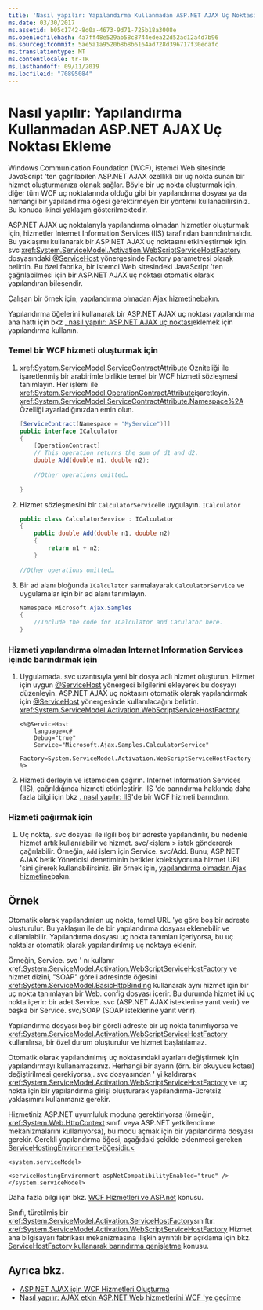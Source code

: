 ```yaml
---
title: 'Nasıl yapılır: Yapılandırma Kullanmadan ASP.NET AJAX Uç Noktası Ekleme'
ms.date: 03/30/2017
ms.assetid: b05c1742-8d0a-4673-9d71-725b18a3008e
ms.openlocfilehash: 4a7ff48e529ab58c8744edea22d52ad12a4d7b96
ms.sourcegitcommit: 5ae5a1a9520b8b8b6164ad728d396717f30edafc
ms.translationtype: MT
ms.contentlocale: tr-TR
ms.lasthandoff: 09/11/2019
ms.locfileid: "70895084"
---
```

# <a name="how-to-add-an-aspnet-ajax-endpoint-without-using-configuration"></a>Nasıl yapılır: Yapılandırma Kullanmadan ASP.NET AJAX Uç Noktası Ekleme
Windows Communication Foundation (WCF), istemci Web sitesinde JavaScript 'ten çağrılabilen ASP.NET AJAX özellikli bir uç nokta sunan bir hizmet oluşturmanıza olanak sağlar. Böyle bir uç nokta oluşturmak için, diğer tüm WCF uç noktalarında olduğu gibi bir yapılandırma dosyası ya da herhangi bir yapılandırma öğesi gerektirmeyen bir yöntemi kullanabilirsiniz. Bu konuda ikinci yaklaşım gösterilmektedir.  
  
 ASP.NET AJAX uç noktalarıyla yapılandırma olmadan hizmetler oluşturmak için, hizmetler Internet Information Services (IIS) tarafından barındırılmalıdır. Bu yaklaşımı kullanarak bir ASP.NET AJAX uç noktasını etkinleştirmek için. svc <xref:System.ServiceModel.Activation.WebScriptServiceHostFactory> dosyasındaki [ \@ServiceHost](../../../../docs/framework/configure-apps/file-schema/wcf-directive/servicehost.md) yönergesinde Factory parametresi olarak belirtin. Bu özel fabrika, bir istemci Web sitesindeki JavaScript 'ten çağrılabilmesi için bir ASP.NET AJAX uç noktası otomatik olarak yapılandıran bileşendir.  
  
 Çalışan bir örnek için, [yapılandırma olmadan Ajax hizmetine](../../../../docs/framework/wcf/samples/ajax-service-without-configuration.md)bakın.  
  
 Yapılandırma öğelerini kullanarak bir ASP.NET AJAX uç noktası yapılandırma ana hattı için bkz [. nasıl yapılır: ASP.NET AJAX uç noktası](../../../../docs/framework/wcf/feature-details/how-to-use-configuration-to-add-an-aspnet-ajax-endpoint.md)eklemek için yapılandırma kullanın.  
  
### <a name="to-create-a-basic-wcf-service"></a>Temel bir WCF hizmeti oluşturmak için  
  
1. <xref:System.ServiceModel.ServiceContractAttribute> Özniteliği ile işaretlenmiş bir arabirimle birlikte temel bir WCF hizmeti sözleşmesi tanımlayın. Her işlemi ile <xref:System.ServiceModel.OperationContractAttribute>işaretleyin. <xref:System.ServiceModel.ServiceContractAttribute.Namespace%2A> Özelliği ayarladığınızdan emin olun.  
  
    ```csharp  
    [ServiceContract(Namespace = "MyService")]]  
    public interface ICalculator  
    {  
        [OperationContract]  
        // This operation returns the sum of d1 and d2.  
        double Add(double n1, double n2);  
  
        //Other operations omitted…  
  
    }  
    ```  
  
2. Hizmet sözleşmesini bir `CalculatorService`ile uygulayın. `ICalculator`  
  
    ```csharp  
    public class CalculatorService : ICalculator  
    {  
        public double Add(double n1, double n2)  
        {  
            return n1 + n2;  
        }  
  
    //Other operations omitted…  
    ```  
  
3. Bir ad alanı bloğunda `ICalculator` sarmalayarak `CalculatorService` ve uygulamalar için bir ad alanı tanımlayın.  
  
    ```csharp  
    Namespace Microsoft.Ajax.Samples  
    {  
        //Include the code for ICalculator and Caculator here.  
    }  
    ```  
  
### <a name="to-host-the-service-in-internet-information-services-without-configuration"></a>Hizmeti yapılandırma olmadan Internet Information Services içinde barındırmak için  
  
1. Uygulamada. svc uzantısıyla yeni bir dosya adlı hizmet oluşturun. Hizmet için uygun [ \@ServiceHost](../../../../docs/framework/configure-apps/file-schema/wcf-directive/servicehost.md) yönergesi bilgilerini ekleyerek bu dosyayı düzenleyin. ASP.NET AJAX uç noktasını otomatik olarak yapılandırmak için [ \@ServiceHost](../../../../docs/framework/configure-apps/file-schema/wcf-directive/servicehost.md) yönergesinde kullanılacağını belirtin. <xref:System.ServiceModel.Activation.WebScriptServiceHostFactory>  
  
    ```text
    <%@ServiceHost   
        language=c#   
        Debug="true"   
        Service="Microsoft.Ajax.Samples.CalculatorService"  
        Factory=System.ServiceModel.Activation.WebScriptServiceHostFactory  
    %>  
    ```  
  
2. Hizmeti derleyin ve istemciden çağırın. Internet Information Services (IIS), çağrıldığında hizmeti etkinleştirir. IIS 'de barındırma hakkında daha fazla bilgi için bkz [. nasıl yapılır: IIS](../../../../docs/framework/wcf/feature-details/how-to-host-a-wcf-service-in-iis.md)'de bir WCF hizmeti barındırın.  
  
### <a name="to-call-the-service"></a>Hizmeti çağırmak için  
  
1. Uç nokta,. svc dosyası ile ilgili boş bir adreste yapılandırılır, bu nedenle hizmet artık kullanılabilir ve hizmet. svc/\<işlem > istek göndererek çağrılabilir. Örneğin, `Add` işlem için Service. svc/Add. Bunu, ASP.NET AJAX betik Yöneticisi denetiminin betikler koleksiyonuna hizmet URL 'sini girerek kullanabilirsiniz. Bir örnek için, [yapılandırma olmadan Ajax hizmetine](../../../../docs/framework/wcf/samples/ajax-service-without-configuration.md)bakın.  
  
## <a name="example"></a>Örnek  
  
 Otomatik olarak yapılandırılan uç nokta, temel URL 'ye göre boş bir adreste oluşturulur. Bu yaklaşım ile de bir yapılandırma dosyası eklenebilir ve kullanılabilir. Yapılandırma dosyası uç nokta tanımları içeriyorsa, bu uç noktalar otomatik olarak yapılandırılmış uç noktaya eklenir.  
  
 Örneğin, Service. svc ' nı kullanır <xref:System.ServiceModel.Activation.WebScriptServiceHostFactory> ve hizmet dizini, "SOAP" göreli adresinde öğesini <xref:System.ServiceModel.BasicHttpBinding> kullanarak aynı hizmet için bir uç nokta tanımlayan bir Web. config dosyası içerir. Bu durumda hizmet iki uç nokta içerir: bir adet Service. svc (ASP.NET AJAX isteklerine yanıt verir) ve başka bir Service. svc/SOAP (SOAP isteklerine yanıt verir).  
  
 Yapılandırma dosyası boş bir göreli adreste bir uç nokta tanımlıyorsa ve <xref:System.ServiceModel.Activation.WebScriptServiceHostFactory> kullanılırsa, bir özel durum oluşturulur ve hizmet başlatılamaz.  
  
 Otomatik olarak yapılandırılmış uç noktasındaki ayarları değiştirmek için yapılandırmayı kullanamazsınız. Herhangi bir ayarın (örn. bir okuyucu kotası) değiştirilmesi gerekiyorsa,. svc dosyasından ' yi kaldırarak <xref:System.ServiceModel.Activation.WebScriptServiceHostFactory> ve uç nokta için bir yapılandırma girişi oluşturarak yapılandırma-ücretsiz yaklaşımını kullanmanız gerekir.  
  
 Hizmetiniz ASP.NET uyumluluk moduna gerektiriyorsa (örneğin, <xref:System.Web.HttpContext> sınıfı veya ASP.NET yetkilendirme mekanizmalarını kullanıyorsa), bu modu açmak için bir yapılandırma dosyası gerekir. Gerekli yapılandırma öğesi, aşağıdaki şekilde eklenmesi gereken [ ServiceHostingEnvironment>öğesidir.\<](../../../../docs/framework/configure-apps/file-schema/wcf/servicehostingenvironment.md)  
  
 `<system.serviceModel>`  
  
 `<serviceHostingEnvironment aspNetCompatibilityEnabled="true" /> </system.serviceModel>`  
  
 Daha fazla bilgi için bkz. [WCF Hizmetleri ve ASP.net](../../../../docs/framework/wcf/feature-details/wcf-services-and-aspnet.md) konusu.  
  
 Sınıfı, türetilmiş bir <xref:System.ServiceModel.Activation.ServiceHostFactory>sınıftır. <xref:System.ServiceModel.Activation.WebScriptServiceHostFactory> Hizmet ana bilgisayarı fabrikası mekanizmasına ilişkin ayrıntılı bir açıklama için bkz. [ServiceHostFactory kullanarak barındırma genişletme](../../../../docs/framework/wcf/extending/extending-hosting-using-servicehostfactory.md) konusu.  
  
## <a name="see-also"></a>Ayrıca bkz.

- [ASP.NET AJAX için WCF Hizmetleri Oluşturma](../../../../docs/framework/wcf/feature-details/creating-wcf-services-for-aspnet-ajax.md)
- [Nasıl yapılır: AJAX etkin ASP.NET Web hizmetlerini WCF 'ye geçirme](../../../../docs/framework/wcf/feature-details/how-to-migrate-ajax-enabled-aspnet-web-services-to-wcf.md)
